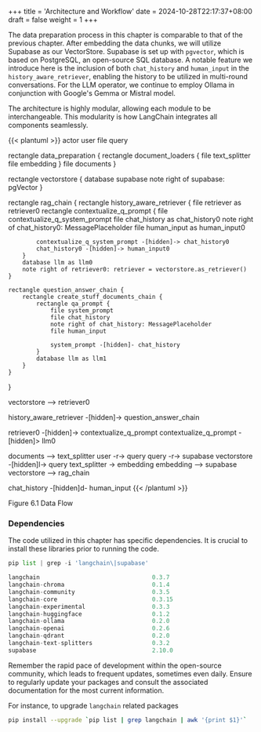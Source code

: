 +++
title = 'Architecture and Workflow'
date = 2024-10-28T22:17:37+08:00
draft = false
weight = 1
+++

The data preparation process in this chapter is comparable to that of the previous chapter. After embedding the data chunks, we will utilize Supabase as our VectorStore. Supabase is set up with `pgvector`, which is based on PostgreSQL, an open-source SQL database. A notable feature we introduce here is the inclusion of both `chat_history` and `human_input` in the `history_aware_retriever`, enabling the history to be utilized in multi-round conversations. For the LLM operator, we continue to employ Ollama in conjunction with Google's Gemma or Mistral model.

The architecture is highly modular, allowing each module to be interchangeable. This modularity is how LangChain integrates all components seamlessly.

{{< plantuml >}}
actor user
file query

rectangle data_preparation {
    rectangle document_loaders {
        file text_splitter
        file embedding
    }
    file documents
}

rectangle vectorstore {
    database supabase
    note right of supabase: pgVector
}

rectangle rag_chain {
    rectangle history_aware_retriever {
        file retriever as retriever0
        rectangle contextualize_q_prompt {
            file contextualize_q_system_prompt
            file chat_history as chat_history0
                note right of chat_history0: MessagePlaceholder
            file human_input as human_input0

            contextualize_q_system_prompt -[hidden]-> chat_history0
            chat_history0 -[hidden]-> human_input0
        }
        database llm as llm0
        note right of retriever0: retriever = vectorstore.as_retriever()
    }

    rectangle question_answer_chain {
        rectangle create_stuff_documents_chain {
            rectangle qa_prompt {
                file system_prompt 
                file chat_history 
                note right of chat_history: MessagePlaceholder
                file human_input

                system_prompt -[hidden]- chat_history
            }
            database llm as llm1
        }
    }
}


vectorstore --> retriever0

history_aware_retriever -[hidden]-> question_answer_chain

retriever0 -[hidden]-> contextualize_q_prompt
contextualize_q_prompt -[hidden]> llm0

documents --> text_splitter
user -r-> query
query -r-> supabase
vectorstore -[hidden]l-> query
text_splitter -> embedding
embedding --> supabase
vectorstore --> rag_chain

chat_history -[hidden]d- human_input
{{< /plantuml >}}

Figure 6.1 Data Flow


### Dependencies

The code utilized in this chapter has specific dependencies. It is crucial to install these libraries prior to running the code.

```py
pip list | grep -i 'langchain\|supabase'

langchain                                0.3.7
langchain-chroma                         0.1.4
langchain-community                      0.3.5
langchain-core                           0.3.15
langchain-experimental                   0.3.3
langchain-huggingface                    0.1.2
langchain-ollama                         0.2.0
langchain-openai                         0.2.6
langchain-qdrant                         0.2.0
langchain-text-splitters                 0.3.2
supabase                                 2.10.0
```

Remember the rapid pace of development within the open-source community, which leads to frequent updates, sometimes even daily. Ensure to regularly update your packages and consult the associated documentation for the most current information.

For instance, to upgrade `langchain` related packages

```sh
pip install --upgrade `pip list | grep langchain | awk '{print $1}'`
```
